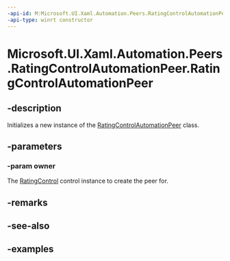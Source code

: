 ```yaml
---
-api-id: M:Microsoft.UI.Xaml.Automation.Peers.RatingControlAutomationPeer.#ctor(Microsoft.UI.Xaml.Controls.RatingControl)
-api-type: winrt constructor
---
```


<!-- Method syntax.
public RatingControlAutomationPeer.RatingControlAutomationPeer(RatingControl owner)
-->

# Microsoft.UI.Xaml.Automation.Peers.RatingControlAutomationPeer.RatingControlAutomationPeer

## -description

Initializes a new instance of the [RatingControlAutomationPeer](ratingcontrolautomationpeer.md) class.

## -parameters
### -param owner

The [RatingControl](../microsoft.ui.xaml.controls/ratingcontrol.md) control instance to create the peer for.

## -remarks

## -see-also

## -examples

